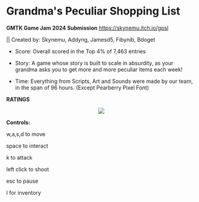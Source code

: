 # Grandma's Peculiar Shopping List

**GMTK Game Jam 2024 Submission** https://skynemu.itch.io/gpsl

|| Created by: Skynemu, Addyng, Jamesd5, Fibynib, Bdoget

- Score: Overall scored in the Top 4% of 7,463 entries

- Story: A game whose story is built to scale in absurdity, as your grandma asks you to get more and more peculiar items each week!

- Time: Everything from Scripts, Art and Sounds were made by our team, in the span of 96 hours. (Except Pearberry Pixel Font)

**RATINGS**
<p align="center">
  <img src="https://imgur.com/o4dcQ8E.png">
</p>

**Controls:**

w,a,s,d to move

space to interact

k to attack

left click to shoot

esc to pause 

I for inventory

